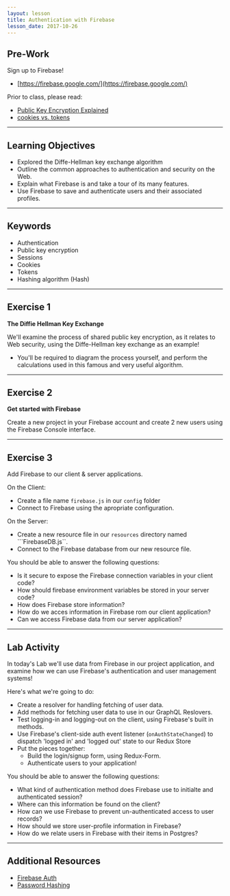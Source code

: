 ```yaml
---
layout: lesson
title: Authentication with Firebase
lesson_date: 2017-10-26
---
```


## Pre-Work

Sign up to Firebase!
- [https://firebase.google.com/](https://firebase.google.com/)

Prior to class, please read:

- [Public Key Encryption Explained](https://www.youtube.com/watch?v=3QnD2c4Xovk)
- [cookies vs. tokens](https://auth0.com/blog/cookies-vs-tokens-definitive-guide/)

---

## Learning Objectives

- Explored the Diffe-Hellman key exchange algorithm
- Outline the common approaches to authentication and security on the Web.
- Explain what Firebase is and take a tour of its many features.
- Use Firebase to save and authenticate users and their associated profiles.

---

## Keywords

- Authentication
- Public key encryption
- Sessions
- Cookies
- Tokens
- Hashing algorithm (Hash)

---

## Exercise 1

**The Diffie Hellman Key Exchange**

We'll examine the process of shared public key encryption, as it relates to Web security, using the Diffe-Hellman key exchange as an example!

- You'll be required to diagram the process yourself, and perform the calculations used in this famous and very useful algorithm.    

---

## Exercise 2

**Get started with Firebase**

Create a new project in your Firebase account and create 2 new users using the Firebase Console interface.

---

## Exercise 3

Add Firebase to our client & server applications.

On the Client: 
- Create a file name ```firebase.js``` in our ```config``` folder
- Connect to Firebase using the apropriate configuration.

On the Server:
- Create a new resource file in our ```resources``` directory named ```FirebaseDB.js``.
- Connect to the Firebase database from our new resource file.


You should be able to answer the following questions:

- Is it secure to expose the Firebase connection variables in your client code?
- How should firebase environment variables be stored in your server code?
- How does Firebase store information?
- How do we acces information in Firebase rom our client application?
- Can we access Firebase data from our server application?

---

## Lab Activity

In today's Lab we'll use data from Firebase in our project application, and examine how we can use Firebase's authentication and user management systems!

Here's what we're going to do:

- Create a resolver for handling fetching of user data.
- Add methods for fetching user data to use in our GraphQL Reslovers.
- Test logging-in and logging-out on the client, using Firebase's built in methods.
- Use Firebase's client-side auth event listener (```onAuthStateChanged```) to dispatch 'logged in' and 'logged out' state to our Redux Store
- Put the pieces together: 
    - Build the login/signup form, using Redux-Form. 
    - Authenticate users to your application!

You should be able to answer the following questions:

- What kind of authentication method does Firebase use to initialte and authenticated session?
- Where can this information be found on the client?
- How can we use Firebase to prevent un-authenticated access to user records?
- How should we store user-profile information in Firebase?
- How do we relate users in Firebase with their items in Postgres?

---

## Additional Resources

- [Firebase Auth](https://firebase.google.com/docs/auth/)
- [Password Hashing](https://crackstation.net/hashing-security.htm)
